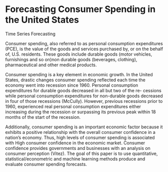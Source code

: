 # Forecasting Consumer Spending in the United States
Time Series Forecasting

Consumer spending, also referred to as personal consumption expenditures (PCE), is the value of the goods and services purchased by, or on the behalf of, U.S. residents. These goods include durable goods (motor vehicles, furnishings and so on)non durable goods (beverages, clothing), pharmaceutical and other medical products.

Consumer spending is a key element in economic growth. In the United States, drastic changes consumer spending reflected each time the economy went into recession since 1960. Personal consumption expenditures for durable goods decreased in all but two of the re- cessions while personal consumption expenditures for non-durable goods decreased in four of those recessions (McCully). However, previous recessions prior to 1960, experienced real personal consumption expenditures either increasing during the recession or surpassing its previous peak within 18 months of the start of the recession.

Additionally, consumer spending is an important economic factor because it exhibits a positive relationship with the overall consumer confidence in a nation’s economy. Thus, high levels of consumer spending is associated with High consumer confidence in the economic market. Consumer confidence provides governments and businesses with an analysis on consumer perception (Vitez).
The goal of this paper is to use quantitative, statistical/econometric and machine learning methods produce and evaluate consumer spending forecasts.

